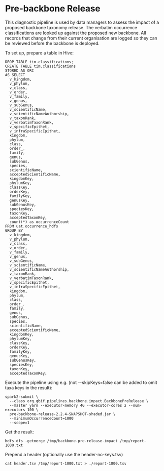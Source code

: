 # Pre-backbone Release

This diagnostic pipeline is used by data managers to assess the impact
of a proposed backbone taxonomy release. The verbatim occurrence
classifications are looked up against the proposed new
backbone. All records that change from their current organisation
are logged so they can be reviewed before the backbone is deployed.

To set up, prepare a table in Hive:
```
DROP TABLE tim.classifications;
CREATE TABLE tim.classifications
STORED AS ORC
AS SELECT
  v_kingdom,
  v_phylum,
  v_class,
  v_order,
  v_family,
  v_genus,
  v_subGenus,
  v_scientificName,
  v_scientificNameAuthorship,
  v_taxonRank,
  v_verbatimTaxonRank,
  v_specificEpithet,
  v_infraSpecificEpithet,
  kingdom,
  phylum,
  class,
  order_,
  family,
  genus,
  subGenus,
  species,
  scientificName,
  acceptedScientificName,
  kingdomKey,
  phylumKey,
  classKey,
  orderKey,
  familyKey,
  genusKey,
  subGenusKey,
  speciesKey,
  taxonKey,
  acceptedTaxonKey,
  count(*) as occurrenceCount
FROM uat.occurrence_hdfs
GROUP BY
  v_kingdom,
  v_phylum,
  v_class,
  v_order,
  v_family,
  v_genus,
  v_subGenus,
  v_scientificName,
  v_scientificNameAuthorship,
  v_taxonRank,
  v_verbatimTaxonRank,
  v_specificEpithet,
  v_infraSpecificEpithet,
  kingdom,
  phylum,
  class,
  order_,
  family,
  genus,
  subGenus,
  species,
  scientificName,
  acceptedScientificName,
  kingdomKey,
  phylumKey,
  classKey,
  orderKey,
  familyKey,
  genusKey,
  subGenusKey,
  speciesKey,
  taxonKey,
  acceptedTaxonKey;
```

Execute the pipeline using e.g. (not --skipKeys=false can be added to omit taxa keys in the result):
```
spark2-submit \
  --class org.gbif.pipelines.backbone.impact.BackbonePreRelease \
  --master yarn --executor-memory 4G --executor-cores 2 --num-executors 100 \
  pre-backbone-release-2.2.4-SNAPSHOT-shaded.jar \
  --minimumOccurrenceCount=1000
  --scope=1
```
Get the result:
```
hdfs dfs -getmerge /tmp/backbone-pre-release-impact /tmp/report-1000.txt
```

Prepend a header (optionally use the header-no-keys.tsv)
```
cat header.tsv /tmp/report-1000.txt > ./report-1000.tsv
```